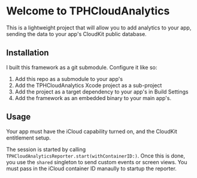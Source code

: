 # Welcome to TPHCloudAnalytics

This is a lightweight project that will allow you to add analytics to your app, sending the data to your app's CloudKit public database.

## Installation
I built this framework as a git submodule. Configure it like so:

1. Add this repo as a submodule to your app's
2. Add the TPHCloudAnalytics Xcode project as a sub-project
3. Add the project as a target dependency to your app's in Build Settings
4. Add the framework as an embedded binary to your main app's.

## Usage
Your app must have the iCloud capability turned on, and the CloudKit entitlement setup.

The session is started by calling `TPHCloudAnalyticsReporter.start(withContainerID:)`. Once this is done, you use the `shared` singleton to send custom events or screen views. You must pass in the iCloud container ID manaully to startup the reporter.
